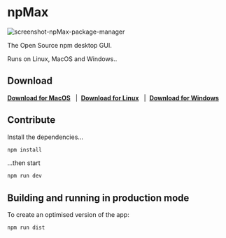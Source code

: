 # npMax

![screenshot-npMax-package-manager](https://mehdiraized.github.io/npmax/dist/images/coverApp.png)

The Open Source npm desktop GUI.

Runs on Linux, MacOS and Windows..

## Download

**[Download for MacOS](https://github.com/mehdiraized/npmax/releases/download/v0.1.0-beta/npMax-0.1.0-beta.dmg)** &nbsp; | &nbsp;**[Download for Linux](https://github.com/mehdiraized/npmax/releases/download/v0.1.0-beta/npMax-0.1.0-beta.AppImage)** &nbsp; | &nbsp;**[Download for Windows](https://github.com/mehdiraized/npmax/releases/download/v0.1.0-beta/npMax.Setup.0.1.0-beta.exe)** &nbsp;

## Contribute

Install the dependencies...

```bash
npm install
```

...then start

```bash
npm run dev
```

## Building and running in production mode

To create an optimised version of the app:

```bash
npm run dist
```
